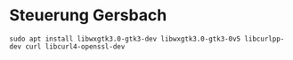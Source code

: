 # Steuerung Gersbach
```
sudo apt install libwxgtk3.0-gtk3-dev libwxgtk3.0-gtk3-0v5 libcurlpp-dev curl libcurl4-openssl-dev
``` 
